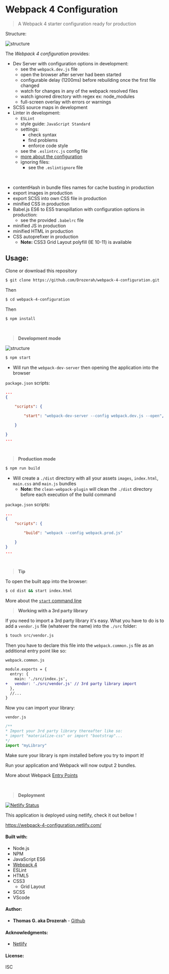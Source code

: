 # Webpack 4 Configuration

> A Webpack 4 starter configuration ready for production

Structure:

![structure](https://raw.githubusercontent.com/Drozerah/MyGitHubStorage/master/img/webpack-4-configuration/tree-structure-2.png)

The _Webpack 4 configuration_ provides:

- Dev Server with configuration options in development:
    - see the `webpack.dev.js` file
    - open the browser after server had been started
    - configurable delay (1200ms) before rebuilding once the first file changed
    - watch for changes in any of the webpack resolved files
    - watch ignored directory with regex ex: node_modules
    - full-screen overlay with errors or warnings
- SCSS source maps in development
- Linter in development:
    - `ESLint`
    - style guide: `JavaScript Standard`
    - settings:
        - check syntax
        - find problems
        - enforce code style
    - see the `.eslintrc.js` config file
    - [more about the configuration](https://github.com/Drozerah/ESLint-Standard-in-Webpack-4)
    - ignoring files:
        - see the `.eslintignore` file

<br>

- contentHash in bundle files names for cache busting in production
- export images in production
- export SCSS into own CSS file in production
- minified CSS in production
- Babel.js ES6 to ES5 transpillation with configuration options in production:
    - see the provided `.babelrc` file
- minified JS in production
- minified HTML in production
- CSS autoprefixer in production
    - __Note:__ CSS3 Grid Layout polyfill (IE 10-11) is available


## Usage:

Clone or download this repository
````bash
$ git clone https://github.com/Drozerah/webpack-4-configuration.git
````
Then
````bash
$ cd webpack-4-configuration
````
Then
````bash
$ npm install
````
<br>

> __Development mode__

![structure](https://raw.githubusercontent.com/Drozerah/MyGitHubStorage/master/img/webpack-4-configuration/app.png)

````bash
$ npm start
````
- Will run the `webpack-dev-server` then opening the application into the browser

`package.json` scripts:
````json
...
{

    "scripts": {

        "start": "webpack-dev-server --config webpack.dev.js --open",

    }

}
...
````
<br>

> __Production mode__

````bash
$ npm run build
````
- Will create a `./dist` directory with all your assets `images`, `index.html`, `main.css` and `main.js` bundles
    - __Note:__ the `clean-webpack-plugin` will clean the `./dist` directory before each execution of the build command

`package.json` scripts:
````json
...
{
    "scripts": {

        "build": "webpack --config webpack.prod.js"

    }
}
...
````
<br>

> __Tip__

To open the built app into the browser:

````bash
$ cd dist && start index.html
````
More about the [`start` command line](https://dwheeler.com/essays/open-files-urls.html)

> __Working with a 3rd party library__

If you need to import a 3rd party library it's easy. What you have to do is to add a `vendor.js` file (whatever the name) into the `./src` folder:

````bash
$ touch src/vendor.js
````

Then you have to declare this file into the `webpack.common.js` file as an additional entry point like so:

`webpack.common.js`
````diff
module.exports = {
  entry: {
    main: './src/index.js',
+   vendor: './src/vendor.js' // 3rd party library import
  },
  //...
}
````
Now you can import your library:

`vendor.js`
````javascript
/**
* Import your 3rd party library thereafter like so:
* import "materialize-css" or import "bootstrap"...
*/
import "myLibrary"
````
Make sure your library is npm installed before you try to import it!

Run your application and Webpack will now output 2 bundles.

More about Webpack [Entry Points](https://webpack.js.org/concepts/entry-points/)

<br>

> __Deployment__ 

[![Netlify Status](https://api.netlify.com/api/v1/badges/519f2b8c-31ff-44bc-8efe-deb72ca61e48/deploy-status)](https://app.netlify.com/sites/webpack-4-configuration/deploys)

This application is deployed using netlify, check it out bellow !

https://webpack-4-configuration.netlify.com/

#### Built with:

- Node.js
- NPM
- JavaScript ES6
- [Webpack 4](https://webpack.js.org/)
- ESLint
- HTML5
- CSS3
    - Grid Layout
- SCSS
- VScode

#### Author:

* **Thomas G. aka Drozerah** - [Github](https://github.com/Drozerah)

#### Acknowledgments:

- [Netlify](https://app.netlify.com)

#### License:

ISC





